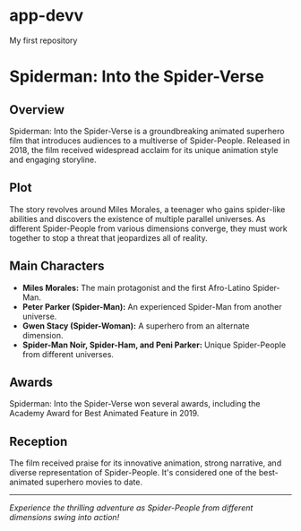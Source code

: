 # app-devv
My first repository

# Spiderman: Into the Spider-Verse

## Overview
Spiderman: Into the Spider-Verse is a groundbreaking animated superhero film that introduces audiences to a multiverse of Spider-People. Released in 2018, the film received widespread acclaim for its unique animation style and engaging storyline.

## Plot
The story revolves around Miles Morales, a teenager who gains spider-like abilities and discovers the existence of multiple parallel universes. As different Spider-People from various dimensions converge, they must work together to stop a threat that jeopardizes all of reality.

## Main Characters
- **Miles Morales:** The main protagonist and the first Afro-Latino Spider-Man.
- **Peter Parker (Spider-Man):** An experienced Spider-Man from another universe.
- **Gwen Stacy (Spider-Woman):** A superhero from an alternate dimension.
- **Spider-Man Noir, Spider-Ham, and Peni Parker:** Unique Spider-People from different universes.

## Awards
Spiderman: Into the Spider-Verse won several awards, including the Academy Award for Best Animated Feature in 2019.

## Reception
The film received praise for its innovative animation, strong narrative, and diverse representation of Spider-People. It's considered one of the best-animated superhero movies to date.

---

*Experience the thrilling adventure as Spider-People from different dimensions swing into action!*
